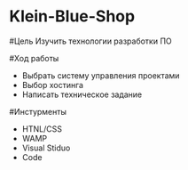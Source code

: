 # Klein-Blue-Shop

#Цель
Изучить технологии разработки ПО

#Ход работы
- Выбрать систему управления проектами
- Выбор хостинга
- Написать техническое задание

#Инстурменты
- HTNL/CSS
- WAMP
- Visual Stiduo
- Code
